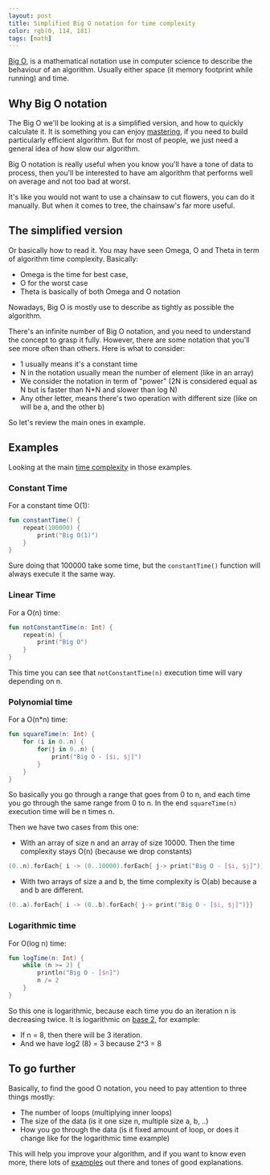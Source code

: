 ```yaml
---
layout: post
title: Simplified Big O notation for time complexity
color: rgb(0, 114, 181)
tags: [math]
---
```


[Big O](https://en.wikipedia.org/wiki/Big_O_notation), is a mathematical notation use in computer science to describe 
the behaviour of an algorithm. Usually either space (it memory footprint while running) and time.


## Why Big O notation

The Big O we'll be looking at is a simplified version, and how to quickly calculate it. 
It is something you can enjoy [mastering](https://yourbasic.org/algorithms/big-o-notation-explained/), if you need to build particularly efficient algorithm. 
But for most of people, we just need a general idea of how slow our algorithm. 

Big O notation is really useful when you know you'll have a tone of data to process,
then you'll be interested to have am algorithm that performs well on average and not too bad at worst.

It's like you would not want to use a chainsaw to cut flowers, you can do it manually. 
But when it comes to tree, the chainsaw's far more useful. 


## The simplified version

Or basically how to read it. You may have seen Omega, O and Theta in term of algorithm time complexity.
Basically: 
- Omega is the time for best case, 
- O for the worst case
- Theta is basically of both Omega and O notation

Nowadays, Big O is mostly use to describe as tightly as possible the algorithm.

There's an infinite number of Big O notation, and you need to understand the concept to grasp it fully. 
However, there are some notation that you'll see more often than others. Here is what to consider:
 - 1 usually means it's a constant time
 - N in the notation usually mean the number of element (like in an array)
 - We consider the notation in term of "power" (2N is considered equal as N but is faster than N*N and slower than log N)
 - Any other letter, means there's two operation with different size (like on will be a, and the other b)
 
So let's review the main ones in example.

## Examples

Looking at the main [time complexity](https://en.wikipedia.org/wiki/Time_complexity) in those examples.

### Constant Time

For a constant time O(1):

```kotlin
fun constantTime() {
    repeat(100000) {
        print("Big O(1)")
    }
}
```

Sure doing that 100000 take some time, but the `constantTime()` function will always execute it the same way.

### Linear Time

For a O(n) time:

```kotlin
fun notConstantTime(n: Int) {
    repeat(n) {
        print("Big O")
    }
}
```

This time you can see that `notConstantTime(n)` execution time will vary depending on n.

### Polynomial time

For a O(n*n) time:

```kotlin
fun squareTime(n: Int) {
    for (i in 0..n) {
        for(j in 0..n) {
            print("Big O - [$i, $j]")
        }
    }
}
```

So basically you go through a range that goes from 0 to n, and each time you go through the same range from 0 to n.
In the end `squareTime(n)` execution time will be n times n.

Then we have two cases from this one:
  - With an array of size n and an array of size 10000. Then the time complexity stays O(n) (because we drop constants)

```kotlin
(0..n).forEach{ i -> (0..10000).forEach{ j-> print("Big O - [$i, $j]")}}
```

  - With two arrays of size a and b, the time complexity is O(ab) because a and b are different.
  
```kotlin
(0..a).forEach{ i -> (0..b).forEach{ j-> print("Big O - [$i, $j]")}}
```

### Logarithmic time

For O(log n) time:

```kotlin
fun logTime(n: Int) {
    while (n >= 2) {
        println("Big O - [$n]")
        n /= 2
    }
}
```

So this one is logarithmic, because each time you do an iteration n is decreasing twice.
It is logarithmic on [base 2](https://courses.lumenlearning.com/waymakercollegealgebra/chapter/convert-between-logarithmic-and-exponential-form/), for example:
   - If n = 8, then there will be 3 iteration.
   - And we have log2 (8) = 3 because 2^3 = 8

<!-- {\mathrm{log}}_{b}\left(x\right)=y\Leftrightarrow {b}^{y}=x,\text{}b>0,b\ne 1 -->

## To go further

Basically, to find the good O notation, you need to pay attention to three things mostly:
  - The number of loops (multiplying inner loops)
  - The size of the data (is it one size n, multiple size a, b, ..)
  - How you go through the data (is it fixed amount of loop, or does it change like for the logarithmic time example)
  
This will help you improve your algorithm, and if you want to know even more, there lots of [examples](https://stackoverflow.com/a/36877205/7747942)
out there and tones of good explanations.
